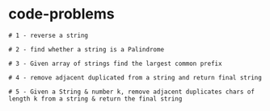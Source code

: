 # code-problems

```
# 1 - reverse a string
```

```
# 2 - find whether a string is a Palindrome
```

```
# 3 - Given array of strings find the largest common prefix
```

```
# 4 - remove adjacent duplicated from a string and return final string
```

```
# 5 - Given a String & number k, remove adjacent duplicates chars of length k from a string & return the final string
```

